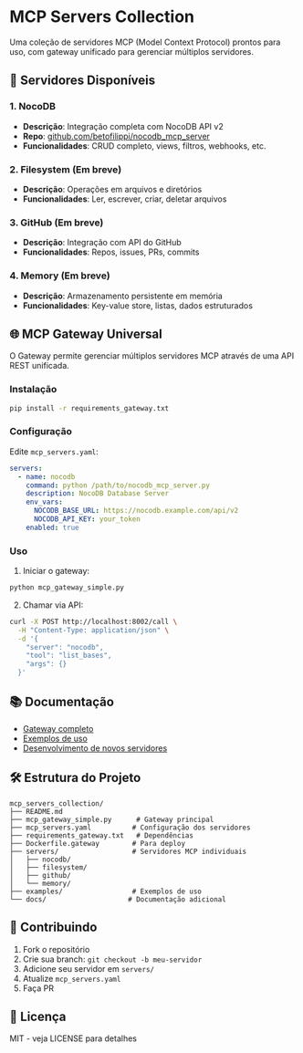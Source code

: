 # MCP Servers Collection

Uma coleção de servidores MCP (Model Context Protocol) prontos para uso, com gateway unificado para gerenciar múltiplos servidores.

## 🚀 Servidores Disponíveis

### 1. NocoDB
- **Descrição**: Integração completa com NocoDB API v2
- **Repo**: [github.com/betofilippi/nocodb_mcp_server](https://github.com/betofilippi/nocodb_mcp_server)
- **Funcionalidades**: CRUD completo, views, filtros, webhooks, etc.

### 2. Filesystem (Em breve)
- **Descrição**: Operações em arquivos e diretórios
- **Funcionalidades**: Ler, escrever, criar, deletar arquivos

### 3. GitHub (Em breve)
- **Descrição**: Integração com API do GitHub
- **Funcionalidades**: Repos, issues, PRs, commits

### 4. Memory (Em breve)
- **Descrição**: Armazenamento persistente em memória
- **Funcionalidades**: Key-value store, listas, dados estruturados

## 🌐 MCP Gateway Universal

O Gateway permite gerenciar múltiplos servidores MCP através de uma API REST unificada.

### Instalação

```bash
pip install -r requirements_gateway.txt
```

### Configuração

Edite `mcp_servers.yaml`:

```yaml
servers:
  - name: nocodb
    command: python /path/to/nocodb_mcp_server.py
    description: NocoDB Database Server
    env_vars:
      NOCODB_BASE_URL: https://nocodb.example.com/api/v2
      NOCODB_API_KEY: your_token
    enabled: true
```

### Uso

1. Iniciar o gateway:
```bash
python mcp_gateway_simple.py
```

2. Chamar via API:
```bash
curl -X POST http://localhost:8002/call \
  -H "Content-Type: application/json" \
  -d '{
    "server": "nocodb",
    "tool": "list_bases",
    "args": {}
  }'
```

## 📚 Documentação

- [Gateway completo](MCP_GATEWAY_DOCS.md)
- [Exemplos de uso](examples/)
- [Desenvolvimento de novos servidores](docs/development.md)

## 🛠️ Estrutura do Projeto

```
mcp_servers_collection/
├── README.md
├── mcp_gateway_simple.py      # Gateway principal
├── mcp_servers.yaml          # Configuração dos servidores
├── requirements_gateway.txt   # Dependências
├── Dockerfile.gateway        # Para deploy
├── servers/                  # Servidores MCP individuais
│   ├── nocodb/
│   ├── filesystem/
│   ├── github/
│   └── memory/
├── examples/                 # Exemplos de uso
└── docs/                    # Documentação adicional
```

## 🤝 Contribuindo

1. Fork o repositório
2. Crie sua branch: `git checkout -b meu-servidor`
3. Adicione seu servidor em `servers/`
4. Atualize `mcp_servers.yaml`
5. Faça PR

## 📄 Licença

MIT - veja LICENSE para detalhes